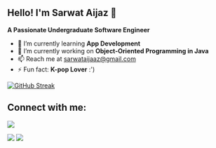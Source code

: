 ## Hello! I'm Sarwat Aijaz 👋
 **A Passionate Undergraduate Software Engineer**


- 🌱 I’m currently learning **App Development**
- 🔭 I’m currently working on **Object-Oriented Programming in Java** 
- 📫 Reach me at sarwataijaaz@gmail.com
- ⚡ Fun fact: **K-pop Lover** :')

[![GitHub Streak](https://streak-stats.demolab.com/?user=sarwataijaz)](https://git.io/streak-stats)

  ## Connect with me:
  [![](https://img.shields.io/badge/linkedin-%230077B5.svg?style=for-the-badge&logo=linkedin)](https://www.linkedin.com/in/sarwataijaz/)

<img src="https://github-readme-stats.vercel.app/api?username=sarwataijaz&show_icons=true"/>
<img src="https://github-readme-stats.vercel.app/api/top-langs?username=sarwataijaz&layout=compact"/>




